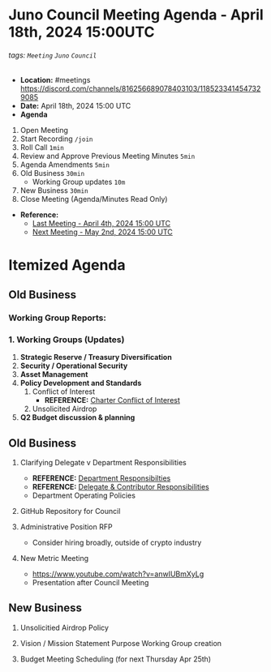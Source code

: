 # Juno Council Meeting Agenda - April 18th, 2024 15:00UTC

###### tags: `Meeting` `Juno` `Council`

- **Location:** #meetings https://discord.com/channels/816256689078403103/1185233414547329085
- **Date:** April 18th, 2024 15:00 UTC
- **Agenda**

1. Open Meeting
1. Start Recording `/join`
1. Roll Call `1min`
1. Review and Approve Previous Meeting Minutes `5min`
1. Agenda Amendments `5min`
1. Old Business `30min`
   - Working Group updates `10m`
1. New Business `30min`
1. Close Meeting (Agenda/Minutes Read Only)

- **Reference:** 
  - [Last Meeting - April 4th, 2024 15:00 UTC](https://hackmd.io/HORzqTy6RD2bREvGHSD_Pg)
  - [Next Meeting - May 2nd, 2024 15:00 UTC]()

# Itemized Agenda

## Old Business

### Working Group Reports:

### 1. Working Groups (Updates)
1. **Strategic Reserve / Treasury Diversification**
1. **Security / Operational Security** 
1. **Asset Management**
1. **Policy Development and Standards**
    1. Conflict of Interest
        * **REFERENCE:** [Charter Conflict of Interest](https://hackmd.io/@G2q75faESMyRkexdnhUCpA/B1NPVxxRh#Section-V9-%E2%80%94-Conflicts-of-Interest)
    1. Unsolicited Airdrop
1. **Q2 Budget discussion & planning**


## Old Business 

1. Clarifying Delegate v Department Responsibilities
    * **REFERENCE:** [Department Responsibilties](https://hackmd.io/@G2q75faESMyRkexdnhUCpA/B1NPVxxRh#Section-V1-%E2%80%94-Authority-and-Responsibilities)
    * **REFERENCE:** [Delegate & Contributor Responsibilities](https://hackmd.io/@G2q75faESMyRkexdnhUCpA/B1NPVxxRh#Section-V5-%E2%80%94-Department-Members)
    * Department Operating Policies

1. GitHub Repository for Council

1. Administrative Position RFP
    * Consider hiring broadly, outside of crypto industry

1. New Metric Meeting
    * https://www.youtube.com/watch?v=anwIUBmXyLg
    * Presentation after Council Meeting 

## New Business

1. Unsolicitied Airdrop Policy

1. Vision / Mission Statement Purpose Working Group creation

1. Budget Meeting Scheduling (for next Thursday Apr 25th)